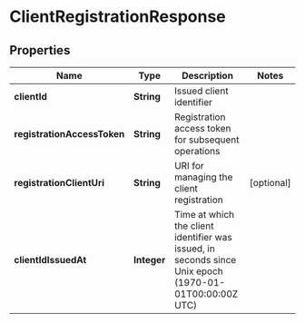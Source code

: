 # ClientRegistrationResponse

## Properties
Name | Type | Description | Notes
------------ | ------------- | ------------- | -------------
**clientId** | **String** | Issued client identifier | 
**registrationAccessToken** | **String** | Registration access token for subsequent operations | 
**registrationClientUri** | **String** | URI for managing the client registration |  [optional]
**clientIdIssuedAt** | **Integer** | Time at which the client identifier was issued, in seconds since Unix epoch (1970-01-01T00:00:00Z UTC) | 
